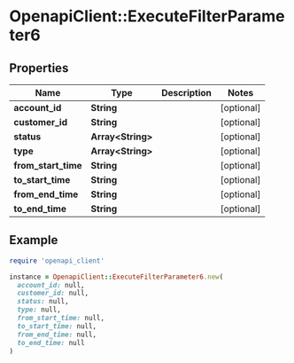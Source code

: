 # OpenapiClient::ExecuteFilterParameter6

## Properties

| Name | Type | Description | Notes |
| ---- | ---- | ----------- | ----- |
| **account_id** | **String** |  | [optional] |
| **customer_id** | **String** |  | [optional] |
| **status** | **Array&lt;String&gt;** |  | [optional] |
| **type** | **Array&lt;String&gt;** |  | [optional] |
| **from_start_time** | **String** |  | [optional] |
| **to_start_time** | **String** |  | [optional] |
| **from_end_time** | **String** |  | [optional] |
| **to_end_time** | **String** |  | [optional] |

## Example

```ruby
require 'openapi_client'

instance = OpenapiClient::ExecuteFilterParameter6.new(
  account_id: null,
  customer_id: null,
  status: null,
  type: null,
  from_start_time: null,
  to_start_time: null,
  from_end_time: null,
  to_end_time: null
)
```

